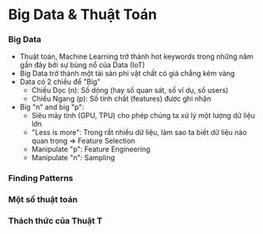 # Big Data & Thuật Toán

### Big Data

* Thuật toán, Machine Learning trở thành hot keywords trong những năm gần đây bởi sự bùng nổ của Data \(IoT\)
* Big Data trở thành một tài sản phi vật chất có giá chẳng kém vàng
* Data có 2 chiều để "Big"
  * Chiều Dọc \(n\): Số dòng \(hay số quan sát, số ví dụ, số users\)
  * Chiều Ngang \(p\): Số tính chất \(features\) được ghi nhận 
* Big "n" and big "p": 
  * Siêu máy tính \(GPU, TPU\) cho phép chúng ta xử lý một lượng dữ liệu lớn
  * "Less is more": Trong rất nhiều dữ liệu, làm sao ta biết dữ liệu nào quan trọng =&gt; Feature Selection 
  * Manipulate "p": Feature Engineering 
  * Manipulate "n": Sampling 

### Finding Patterns

### Một số thuật toán

### Thách thức của Thuật T

